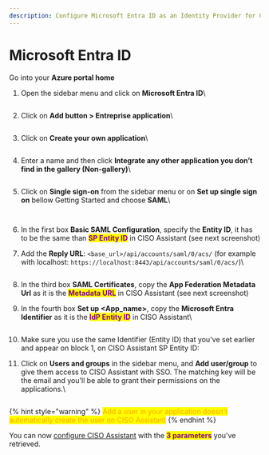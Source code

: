 ```yaml
---
description: Configure Microsoft Entra ID as an Identity Provider for CISO Assistant
---
```


# Microsoft Entra ID

Go into your **Azure portal home**

1.  Open the sidebar menu and click on **Microsoft Entra ID**\


    <figure><img src="../../.gitbook/assets/entra-sso-step-1.png" alt=""><figcaption></figcaption></figure>
2.  Click on **Add button > Entreprise application**\


    <figure><img src="../../.gitbook/assets/entra-sso-step-2.png" alt=""><figcaption></figcaption></figure>
3.  Click on **Create your own application**\


    <figure><img src="../../.gitbook/assets/entra-sso-step-3.png" alt=""><figcaption></figcaption></figure>
4.  Enter a name and then click **Integrate any other application you don’t find in the gallery (Non-gallery)**\


    <figure><img src="../../.gitbook/assets/entra-sso-step-4.png" alt=""><figcaption></figcaption></figure>
5.  Click on **Single sign-on** from the sidebar menu or on **Set up single sign on** bellow Getting Started and choose **SAML**\


    <figure><img src="../../.gitbook/assets/entra-sso-step-5-1.png" alt=""><figcaption></figcaption></figure>



    <figure><img src="../../.gitbook/assets/entra-sso-step-5-2.png" alt=""><figcaption></figcaption></figure>
6. In the first box **Basic SAML Configuration**, specify the **Entity ID**, it has to be the same than <mark style="color:purple;">**SP Entity ID**</mark> in CISO Assistant (see next screenshot)
7.  Add the **Reply URL**: `<base_url>/api/accounts/saml/0/acs/`  (for example with localhost: `https://localhost:8443/api/accounts/saml/0/acs/`)\


    <figure><img src="../../.gitbook/assets/entra-sso-step-6-7.png" alt=""><figcaption></figcaption></figure>
8. In the third box **SAML Certificates**, copy the **App Federation Metadata Url** as it is the <mark style="color:purple;">**Metadata URL**</mark>  in CISO Assistant (see next screenshot)
9.  In the fourth box **Set up \<App\_name>**, copy the **Microsoft Entra Identifier** as it is the <mark style="color:purple;">**IdP Entity ID**</mark> in CISO Assistant\


    <figure><img src="../../.gitbook/assets/entra-sso-step-8-9.png" alt=""><figcaption></figcaption></figure>
10. Make sure you use the same Identifier (Entity ID) that you've set earlier and appear on block 1, on CISO Assistant SP Entity ID:\
    <img src="../../.gitbook/assets/image (10).png" alt="" data-size="original">&#x20;
11. Click on **Users and groups** in the sidebar menu, and **Add user/group** to give them access to CISO Assistant with SSO. The matching key will be the email and you'll be able to grant their permissions on the applications.\


    <figure><img src="../../.gitbook/assets/entra-sso-step-10.png" alt=""><figcaption></figcaption></figure>

{% hint style="warning" %}
<mark style="color:orange;">Add a user in your application doesn't automatically create the user on CISO Assistant</mark>
{% endhint %}

You can now [configure CISO Assistant](./#configure-ciso-assistant-with-saml) with the <mark style="color:purple;">**3 parameters**</mark> you've retrieved.

